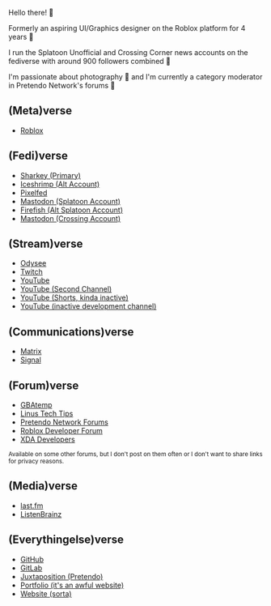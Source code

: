 Hello there! 👋

Formerly an aspiring UI/Graphics designer on the Roblox platform for 4 years 🎨

I run the Splatoon Unofficial and Crossing Corner news accounts on the fediverse with around 900 followers combined 📰

I'm passionate about photography 📸 and I'm currently a category moderator in Pretendo Network's forums 🔨

## (Meta)verse
- [Roblox](https://www.roblox.com/users/profile?username=GamersInternational)

## (Fedi)verse
- [Sharkey (Primary)](https://lethallava.land/@experiencer)
- [Iceshrimp (Alt Account)](https://wolfdo.gg/@exp)
- [Pixelfed](https://pixelfed.social/@experiencer)
- [Mastodon (Splatoon Account)](https://wetdry.world/@splatoon)
- [Firefish (Alt Splatoon Account)](https://splatsville.social/@splatoon)
- [Mastodon (Crossing Account)](https://wetdry.world/@crossing)

## (Stream)verse
- [Odysee](https://odysee.com/@ExperiencersInternational:3)
- [Twitch](https://twitch.tv/experiencersinternational)
- [YouTube](https://www.youtube.com/@ExperiencersInternational)
- [YouTube (Second Channel)](https://www.youtube.com/@ExperiencersInternationalExtra)
- [YouTube (Shorts, kinda inactive)](https://www.youtube.com/@ExperiencersInternationalShort)
- [YouTube (inactive development channel)](https://www.youtube.com/@DevBitesRBX)

## (Communications)verse

- [Matrix](https://matrix.to/#/@experiencersinternational:matrix.org)
- [Signal](https://signal.me/#eu/n5OeSH59G5mMK6Ol58X8mBBUDeX_EC4AFkngOGAX6uBayO9ZemlDWpqgJhqA5rK-)

## (Forum)verse
- [GBAtemp](https://gbatemp.net/members/experiencersinternational.596272/)
- [Linus Tech Tips](https://linustechtips.com/profile/833684-experiencersinternational/)
- [Pretendo Network Forums](https://forum.pretendo.network/u/gamersinternatio)
- [Roblox Developer Forum](https://devforum.roblox.com/u/GamersInternational/summary)
- [XDA Developers](https://forum.xda-developers.com/m/experiencersinternational.12330289/)

<small>Available on some other forums, but I don't post on them often or I don't want to share links for privacy reasons.</small>

## (Media)verse
- [last.fm](https://www.last.fm/user/floppydiskmasta)
- [ListenBrainz](https://listenbrainz.org/user/floppydiskmasta/)

## (Everythingelse)verse
- [GitHub](https://github.com/ExperiencersInternational)
- [GitLab](https://gitlab.com/ExperiencersInternational)
- [Juxtaposition (Pretendo)](https://juxt.pretendo.network/users/1710944699)
- [Portfolio (it's an awful website)](https://experiencersinternational.github.io/website)
- [Website (sorta)](https://experiencersinternational.github.io)
